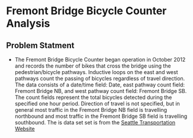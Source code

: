 # Fremont Bridge Bicycle Counter Analysis

## Problem Statment  
- The Fremont Bridge Bicycle Counter began operation in October 2012 and records the number of bikes that cross the bridge using the pedestrian/bicycle pathways. Inductive loops on the east and west pathways count the passing of bicycles regardless of travel direction. The data consists of a date/time field: Date, east pathway count field: Fremont Bridge NB, and west pathway count field: Fremont Bridge SB. The count fields represent the total bicycles detected during the specified one hour period. Direction of travel is not specified, but in general most traffic in the Fremont Bridge NB field is travelling northbound and most traffic in the Fremont Bridge SB field is travelling southbound. The is data set set is from the [Seattle Transportation Website](https://data.seattle.gov/Transportation/Fremont-Bridge-Bicycle-Counter/65db-xm6k/about_data)